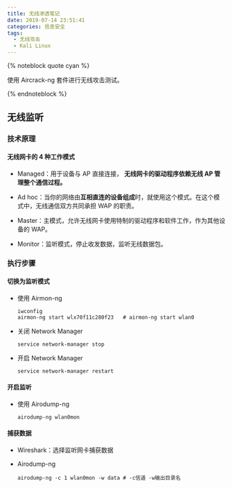 ```yaml
---
title: 无线渗透笔记
date: 2019-07-14 23:51:41
categories: 信息安全
tags:
  - 无线攻击
  - Kali Linux
---
```


{% noteblock quote cyan %}

使用 Aircrack-ng 套件进行无线攻击测试。

{% endnoteblock %}

<!-- more -->

## 无线监听

### 技术原理

#### 无线网卡的 4 种工作模式

- Managed：用于设备与 AP 直接连接， **无线网卡的驱动程序依赖无线 AP 管理整个通信过程。**

- Ad hoc：当你的网络由**互相直连的设备组成**时，就使用这个模式。在这个模式中，无线通信双方共同承担 WAP 的职责。

- Master：主模式，允许无线网卡使用特制的驱动程序和软件工作，作为其他设备的 WAP。

- Monitor：监听模式，停止收发数据，监听无线数据包。

### 执行步骤

#### 切换为监听模式

- 使用 Airmon-ng

  ```shell
  iwconfig
  airmon-ng start wlx70f11c280f23	# airmon-ng start wlan0
  ```

- 关闭 Network Manager

  ```shell
  service network-manager stop
  ```

- 开启 Network Manager

  ```shell
  service network-manager restart
  ```

#### 开启监听

- 使用 Airodump-ng

  ```shell
  airodump-ng wlan0mon
  ```

#### 捕获数据

- Wireshark：选择监听网卡捕获数据

- Airodump-ng

  ```shell
  airodump-ng -c 1 wlan0mon -w data	# -c信道 -w输出目录名
  ```
